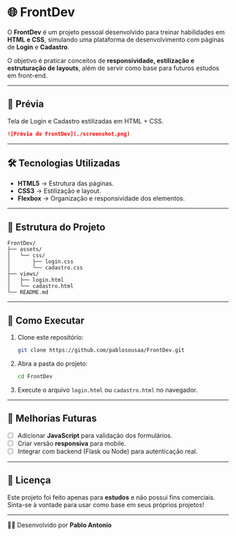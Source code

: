 # 🌐 FrontDev

O **FrontDev** é um projeto pessoal desenvolvido para treinar habilidades em **HTML e CSS**, simulando uma plataforma de desenvolvimento com páginas de **Login** e **Cadastro**.

O objetivo é praticar conceitos de **responsividade, estilização e estruturação de layouts**, além de servir como base para futuros estudos em front-end.

---

## 📸 Prévia

Tela de Login e Cadastro estilizadas em HTML + CSS.

```markdown
![Prévia do FrontDev](./screenshot.png)
```

---

## 🛠️ Tecnologias Utilizadas

* **HTML5** → Estrutura das páginas.
* **CSS3** → Estilização e layout.
* **Flexbox** → Organização e responsividade dos elementos.

---

## 📂 Estrutura do Projeto

```
FrontDev/
├── assets/
│   └── css/
│       ├── login.css
│       └── cadastro.css
├── views/
│   ├── login.html
│   └── cadastro.html
└── README.md
```

---

## 🚀 Como Executar

1. Clone este repositório:

   ```bash
   git clone https://github.com/pablosousaa/FrontDev.git
   ```
2. Abra a pasta do projeto:

   ```bash
   cd FrontDev
   ```
3. Execute o arquivo `login.html` ou `cadastro.html` no navegador.

---

## 📌 Melhorias Futuras

* [ ] Adicionar **JavaScript** para validação dos formulários.
* [ ] Criar versão **responsiva** para mobile.
* [ ] Integrar com backend (Flask ou Node) para autenticação real.

---

## 📄 Licença

Este projeto foi feito apenas para **estudos** e não possui fins comerciais.
Sinta-se à vontade para usar como base em seus próprios projetos!

---

👨‍💻 Desenvolvido por **Pablo Antonio**
